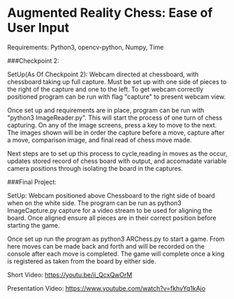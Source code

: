 # Augmented Reality Chess: Ease of User Input

Requirements: Python3, opencv-python, Numpy, Time

###Checkpoint 2:

SetUp(As Of Checkpoint 2): Webcam directed at chessboard, with chessboard taking up full capture. Must be set up with one side of pieces to the right of the capture and one to the left. To get webcam correctly positioned program can be run with flag "capture" to present webcam view. 

Once set up and requirements are in place, program can be run with "python3 ImageReader.py". This will start the process of one turn of chess capturing. On any of the image screens, press a key to move to the next. The images shown will be in order the capture before a move, capture after a move, comparison image, and final read of chess move made. 

Next steps are to set up this process to cycle,reading in moves as the occur, updates stored record of chess board with output, and accomadate variable camera positions through isolating the board in the captures.

###Final Project:

SetUp: Webcam positioned above Chessboard to the right side of board when on the white side. The program can be run as python3 ImageCapture.py capture for a video stream to be used for aligning the board. Once aligned ensure all pieces are in their correct position before starting the game.

Once set up run the program as python3 ARChess.py to start a game. From here moves can be made back and forth and will be recorded on the console after each move is completed. The game will complete once a king is registered as taken from the board by either side.

Short Video:
https://youtu.be/ii_QcxQwOrM

Presentation Video:
https://www.youtube.com/watch?v=fkhvYq1kAjo




